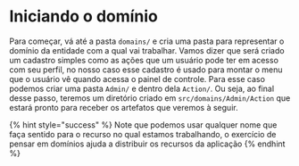 # Iniciando o domínio

Para começar, vá até a pasta `domains/` e cria uma pasta para representar o domínio da entidade com a qual vai trabalhar. Vamos dizer que será criado um cadastro simples como as ações que um usuário pode ter em acesso com seu perfil, no nosso caso esse cadastro é usado para montar o menu que o usuário vê quando acessa o painel de controle. Para esse caso podemos criar uma pasta `Admin/` e dentro dela `Action/`.  Ou seja, ao final desse passo, teremos um diretório criado em `src/domains/Admin/Action` que estará pronto para receber os artefatos que veremos à seguir.

{% hint style="success" %}
Note que podemos usar qualquer nome que faça sentido para o recurso no qual estamos trabalhando, o exercício de pensar em domínios ajuda a distribuir os recursos da aplicação
{% endhint %}

